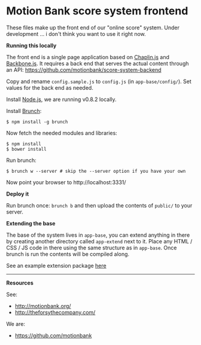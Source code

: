 Motion Bank score system frontend
=================================

These files make up the front end of our "online score" system. Under development ... i don't think you want to use it right now.

**Running this locally**

The front end is a single page application based on [Chaplin.js](http://chaplinjs.org/) and [Backbone.js](http://backbone.js.org/). It requires a back end that serves the actual content through an API:
https://github.com/motionbank/score-system-backend

Copy and rename `config.sample.js` to `config.js` (in `app-base/config/`). Set values for the back end as needed.

Install [Node.js](http://nodejs.org/), we are running v0.8.2 locally.

Install [Brunch](http://brunch.io/):
```
$ npm install -g brunch
```

Now fetch the needed modules and libraries:
```
$ npm install
$ bower install
```

Run brunch:
```
$ brunch w --server # skip the --server option if you have your own
```
Now point your browser to http://localhost:3331/

**Deploy it**

Run brunch once: `brunch b` and then upload the contents of `public/` to your server.

**Extending the base**

The base of the system lives in `app-base`, you can extend anything in there by creating another directory called `app-extend` next to it. Place any HTML / CSS / JS code in there using the same structure as in `app-base`. Once brunch is run the contents will be compiled along.

See an example extension package [here](https://github.com/motionbank/score-system-frontend-sample)

****

**Resources**

See:
- http://motionbank.org/
- http://theforsythecompany.com/

We are:
- https://github.com/motionbank